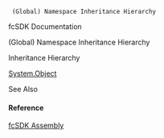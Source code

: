 ﻿     (Global) Namespace Inheritance Hierarchy                                                   

fcSDK Documentation

(Global) Namespace Inheritance Hierarchy

Inheritance Hierarchy

[System.Object](#)  

See Also

#### Reference

[fcSDK Assembly](fcSDK.md)